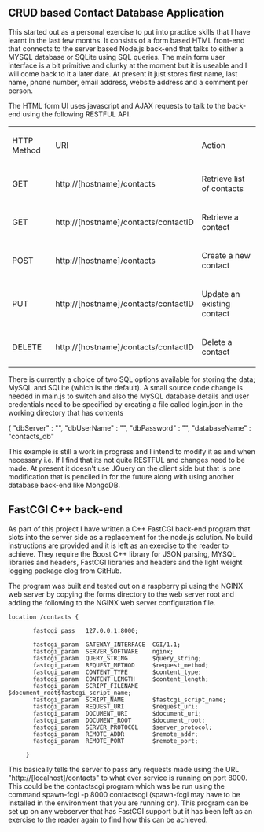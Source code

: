 ## CRUD based Contact Database Application ##

This started out as a personal exercise to put into practice skills that I have learnt in the last few months. It consists of a form based HTML front-end that connects to the server based Node.js back-end that talks to either a MYSQL database or SQLite using SQL queries. The main form user interface is a bit primitive and clunky at the moment but it is useable and I will come back to it a later date. At present it just stores first name, last name, phone number, email address, website address and a comment per person.

The HTML form UI uses javascript and AJAX requests to talk to the back-end using the following RESTFUL API.

<table class="c10">
   <tbody>
      <tr class="c6">
         <td class="c5 c7" colspan="1" rowspan="1">
            <p class="c4"><span class="c7 c8">HTTP Method</span></p>
         </td>
         <td class="c3 c7" colspan="1" rowspan="1">
            <p class="c4"><span class="c8 c7">URI</span></p>
         </td>
         <td class="c0 c7" colspan="1" rowspan="1">
            <p class="c4"><span class="c8 c7">Action</span></p>
         </td>
      </tr>
      <tr class="c6">
         <td class="c5" colspan="1" rowspan="1">
            <p class="c4"><span class="c2">GET</span></p>
         </td>
         <td class="c3" colspan="1" rowspan="1">
            <p class="c4"><span class="c2">http://[hostname]/contacts</span></p>
         </td>
         <td class="c0" colspan="1" rowspan="1">
            <p class="c4"><span class="c2">Retrieve list of contacts</span></p>
         </td>
      </tr>
      <tr class="c6">
         <td class="c5" colspan="1" rowspan="1">
            <p class="c4"><span class="c2">GET</span></p>
         </td>
         <td class="c3" colspan="1" rowspan="1">
            <p class="c4"><span class="c2">http://[hostname]/contacts/contactID</span></p>
         </td>
         <td class="c0" colspan="1" rowspan="1">
            <p class="c4"><span class="c2">Retrieve a contact</span></p>
         </td>
      </tr>
      <tr class="c6">
         <td class="c5" colspan="1" rowspan="1">
            <p class="c4"><span class="c2">POST</span></p>
         </td>
         <td class="c3" colspan="1" rowspan="1">
            <p class="c4"><span class="c2">http://[hostname]/contacts</span></p>
         </td>
         <td class="c0" colspan="1" rowspan="1">
            <p class="c4"><span class="c2">Create a new contact</span></p>
         </td>
      </tr>
      <tr class="c6">
         <td class="c5" colspan="1" rowspan="1">
            <p class="c4"><span class="c2">PUT</span></p>
         </td>
         <td class="c3" colspan="1" rowspan="1">
            <p class="c4"><span class="c2">http://[hostname]/contacts/contactID</span></p>
         </td>
         <td class="c0" colspan="1" rowspan="1">
            <p class="c4"><span class="c2">Update an existing contact</span></p>
         </td>
      </tr>
      <tr class="c6">
         <td class="c5" colspan="1" rowspan="1">
            <p class="c4"><span class="c2">DELETE</span></p>
         </td>
         <td class="c3" colspan="1" rowspan="1">
            <p class="c4"><span class="c2">http://[hostname]/contacts/contactID</span></p>
         </td>
         <td class="c0" colspan="1" rowspan="1">
            <p class="c4"><span class="c2">Delete a contact</span></p>
            <p class="c4 c11"><span class="c2"></span></p>
         </td>
      </tr>
   </tbody>
</table>

There is currently a choice of two  SQL options available for storing the data; MySQL and SQLite (which is the default). A small source code change is needed in main.js to switch and also the MySQL database details and user credentials need to be specified by creating a file called login.json in the working directory that has contents

{ "dbServer" : "", "dbUserName" : "", "dbPassword" : "", "databaseName" : "contacts_db" 

This example is still a work in progress and I intend to modify it as and when necessary i.e. If I find that its not quite RESTFUL and changes need to be made. At present it doesn't use JQuery on the client side but that is one modification that is penciled in for the future along with using another database back-end like MongoDB.

## FastCGI C++ back-end ##

As part of this project I have written a C++ FastCGI back-end program that slots into the server side as a replacement for the node.js solution. No build instructions are provided and it is left as an exercise to the reader to achieve. They  require the Boost C++ library for JSON parsing, MYSQL libraries and headers, FastCGI libraries and headers and the light weight logging package clog from GitHub.

The program was built and tested out on a raspberry pi using the NGINX web server by copying the forms directory to the web server root and adding the following to the NGINX web server configuration file.

	location /contacts {

	       fastcgi_pass   127.0.0.1:8000;

           fastcgi_param  GATEWAY_INTERFACE  CGI/1.1;
           fastcgi_param  SERVER_SOFTWARE    nginx;
           fastcgi_param  QUERY_STRING       $query_string;
           fastcgi_param  REQUEST_METHOD     $request_method;
           fastcgi_param  CONTENT_TYPE       $content_type;
           fastcgi_param  CONTENT_LENGTH     $content_length;
           fastcgi_param  SCRIPT_FILENAME    $document_root$fastcgi_script_name;
           fastcgi_param  SCRIPT_NAME        $fastcgi_script_name;
           fastcgi_param  REQUEST_URI        $request_uri;
           fastcgi_param  DOCUMENT_URI       $document_uri;
           fastcgi_param  DOCUMENT_ROOT      $document_root;
           fastcgi_param  SERVER_PROTOCOL    $server_protocol;
           fastcgi_param  REMOTE_ADDR        $remote_addr;
           fastcgi_param  REMOTE_PORT        $remote_port;

         }

 This basically tells the server to pass any requests made using the URL "http://[localhost]/contacts" to what ever service is running on port 8000. This could be the contactscgi program which was be run using the command  spawn-fcgi -p 8000 contactscgi (spawn-fcgi may have to be installed in the environment that you are running on). This program can be set up on any webserver that has FastCGI support but it has been left as an exercise to the reader again to find how this can be achieved.


